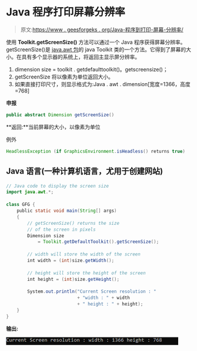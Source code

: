 # Java 程序打印屏幕分辨率

> 原文:[https://www . geesforgeks . org/Java-程序到打印-屏幕-分辨率/](https://www.geeksforgeeks.org/java-program-to-print-screen-resolution/)

使用 **Toolkit.getScreenSize()** 方法可以通过一个 Java 程序获得屏幕分辨率。getScreenSize()是 [java.awt 包](https://www.geeksforgeeks.org/tag/java-awt/)的 java Toolkit 类的一个方法。它得到了屏幕的大小。在具有多个显示器的系统上，将返回主显示屏分辨率。

1.  dimension size = toolkit . getdefaulttoolkit()。getscreensize()；
2.  getScreenSize 将以像素为单位返回大小。
3.  如果直接打印尺寸，则显示格式为:Java . awt . dimension[宽度=1366，高度=768]

**申报**

```java
public abstract Dimension getScreenSize()
```

**返回:**当前屏幕的大小，以像素为单位

例外

```java
HeadlessException (if GraphicsEnvironment.isHeadless() returns true)
```

## Java 语言(一种计算机语言，尤用于创建网站)

```java
// Java code to display the screen size
import java.awt.*;

class GFG {
    public static void main(String[] args)
    {
        // getScreenSize() returns the size
        // of the screen in pixels
        Dimension size
            = Toolkit.getDefaultToolkit().getScreenSize();

        // width will store the width of the screen
        int width = (int)size.getWidth();

        // height will store the height of the screen
        int height = (int)size.getHeight();

        System.out.println("Current Screen resolution : "
                           + "width : " + width
                           + " height : " + height);
    }
}
```

**输出:**

![](img/da73a6c29cf73767badee9d7c861cdc7.png)